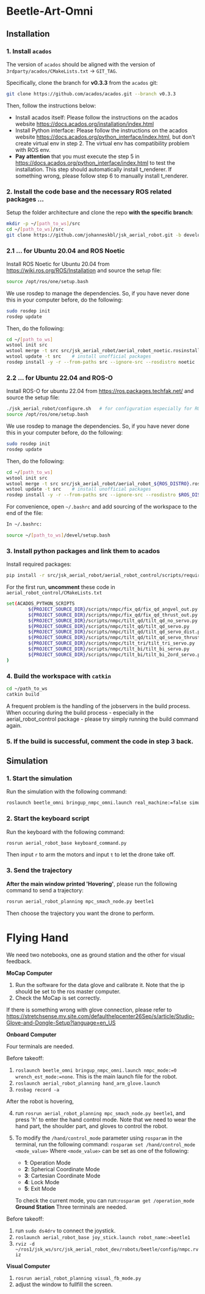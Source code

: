 # Beetle-Art-Omni

## Installation

### 1. Install `acados`

The version of `acados` should be aligned with the version of `3rdparty/acados/CMakeLists.txt` -> `GIT_TAG`.

Specifically, clone the branch for **v0.3.3** from the `acados` git:
```bash
git clone https://github.com/acados/acados.git --branch v0.3.3
```
Then, follow the instructions below:
- Install acados itself: Please follow the instructions on the acados website https://docs.acados.org/installation/index.html
- Install Python interface: Please follow the instructions on the acados website https://docs.acados.org/python_interface/index.html, but don't create virtual env in step 2. The virtual env has compatibility problem with ROS env.
- **Pay attention** that you must execute the step 5 in https://docs.acados.org/python_interface/index.html to test the installation. This step should automatically install t_renderer. If something wrong, please follow step 6 to manually install t_renderer.

### 2. Install the code base and the necessary ROS related packages ...

Setup the folder architecture and clone the repo **with the specific branch**:

```bash
mkdir -p ~/[path_to_ws]/src
cd ~/[path_to_ws]/src
git clone https://github.com/johanneskbl/jsk_aerial_robot.git -b develop/MPC_tilt_mt    # pay attention to the branch flag
```

### 2.1 ... for Ubuntu 20.04 and ROS Noetic
Install ROS Noetic for Ubuntu 20.04 from https://wiki.ros.org/ROS/Installation and source the setup file:

```bash
source /opt/ros/one/setup.bash
```

We use rosdep to manage the dependencies. So, if you have never done this in your computer before, do the following:

```bash
sudo rosdep init
rosdep update
```

Then, do the following:
```bash
cd ~/[path_to_ws]
wstool init src
wstool merge -t src src/jsk_aerial_robot/aerial_robot_noetic.rosinstall
wstool update -t src    # install unofficial packages
rosdep install -y -r --from-paths src --ignore-src --rosdistro noetic   # install the dependencies/packages stated in package.xml
```

### 2.2 ... for Ubuntu 22.04 and ROS-O
Install ROS-O for ubuntu 22.04 from https://ros.packages.techfak.net/ and source the setup file:

```bash
./jsk_aerial_robot/configure.sh   # for configuration especially for ROS-O in jammy
source /opt/ros/one/setup.bash
```

We use rosdep to manage the dependencies. So, if you have never done this in your computer before, do the following:

```bash
sudo rosdep init
rosdep update
```

Then, do the following:

```bash
cd ~/[path_to_ws]
wstool init src
wstool merge -t src src/jsk_aerial_robot/aerial_robot_${ROS_DISTRO}.rosinstall
wstool update -t src    # install unofficial packages
rosdep install -y -r --from-paths src --ignore-src --rosdistro $ROS_DISTRO      # install the dependencies/packages stated in package.xml
```

For convenience, open `~/.bashrc` and add sourcing of the workspace to the end of the file:

```bash
In ~/.bashrc:

source ~/[path_to_ws]/devel/setup.bash
```

### 3. Install python packages and link them to acados
Install required packages:
```bash
pip install -r src/jsk_aerial_robot/aerial_robot_control/scripts/requirements.txt
```

For the first run, **uncomment** these code in `aerial_robot_control/CMakeLists.txt`
```bash
set(ACADOS_PYTHON_SCRIPTS
        ${PROJECT_SOURCE_DIR}/scripts/nmpc/fix_qd/fix_qd_angvel_out.py
        ${PROJECT_SOURCE_DIR}/scripts/nmpc/fix_qd/fix_qd_thrust_out.py
        ${PROJECT_SOURCE_DIR}/scripts/nmpc/tilt_qd/tilt_qd_no_servo.py
        ${PROJECT_SOURCE_DIR}/scripts/nmpc/tilt_qd/tilt_qd_servo.py
        ${PROJECT_SOURCE_DIR}/scripts/nmpc/tilt_qd/tilt_qd_servo_dist.py
        ${PROJECT_SOURCE_DIR}/scripts/nmpc/tilt_qd/tilt_qd_servo_thrust_dist.py
        ${PROJECT_SOURCE_DIR}/scripts/nmpc/tilt_tri/tilt_tri_servo.py
        ${PROJECT_SOURCE_DIR}/scripts/nmpc/tilt_bi/tilt_bi_servo.py
        ${PROJECT_SOURCE_DIR}/scripts/nmpc/tilt_bi/tilt_bi_2ord_servo.py
)
```

### 4. Build the workspace with `catkin`

```bash
cd ~/path_to_ws
catkin build
```

A frequent problem is the handling of the jobservers in the build process. When occuring during the build process - especially in the aerial_robot_control package - please try simply running the build command again.

### 5. If the build is successful, comment the code in step 3 back.

## Simulation

### 1. Start the simulation
Run the simulation with the following command:
```bash
roslaunch beetle_omni bringup_nmpc_omni.launch real_machine:=false simulation:=True gui:=True nmpc_mode:=0
```
### 2. Start the keyboard script
Run the keyboard with the following command:
```bash
rosrun aerial_robot_base keyboard_command.py
```
Then input `r` to arm the motors and input `t` to let the drone take off.

### 3. Send the trajectory
**After the main window printed 'Hovering'**, please run the following command to send a trajectory:
```bash
rosrun aerial_robot_planning mpc_smach_node.py beetle1
```
Then choose the trajectory you want the drone to perform.

# Flying Hand

We need two notebooks, one as ground station and the other for visual feedback.

**MoCap Computer**

1. Run the software for the data glove and calibrate it. Note that the ip should be set to the ros master computer.
2. Check the MoCap is set correctly.

If there is something wrong with glove connection, please refer
to https://stretchsense.my.site.com/defaulthelpcenter26Sep/s/article/Studio-Glove-and-Dongle-Setup?language=en_US

**Onboard Computer**

Four terminals are needed.

Before takeoff:

1. `roslaunch beetle_omni bringup_nmpc_omni.launch nmpc_mode:=0 wrench_est_mode:=none`. This is the main launch file for
   the robot.
2. `roslaunch aerial_robot_planning hand_arm_glove.launch`
3. `rosbag record -a`

After the robot is hovering,

4. run `rosrun aerial_robot_planning mpc_smach_node.py beetle1`, and press 'h' to enter the hand control mode. Note that
   we need to wear the hand part, the shoulder part, and gloves to control the robot.
5. To modify the `/hand/control_mode` parameter using `rosparam` in the terminal, run the following command:
    `rosparam set /hand/control_mode <mode_value>`
    Where `<mode_value>` can be set as one of the following:
    - **1**: Operation Mode
    - **2**: Spherical Coordinate Mode
    - **3**: Cartesian Coordinate Mode
    - **4**: Lock Mode
    - **5**: Exit Mode

    To check the current mode, you can run:`rosparam get /operation_mode`
**Ground Station**
Three terminals are needed.

Before takeoff:

1. run `sudo ds4drv` to connect the joystick.
2. `roslaunch aerial_robot_base joy_stick.launch robot_name:=beetle1`
3. `rviz -d ~/ros1/jsk_ws/src/jsk_aerial_robot_dev/robots/beetle/config/nmpc.rviz`

**Visual Computer**

1. `rosrun aerial_robot_planning visual_fb_mode.py`
2. adjust the window to fullfill the screen.